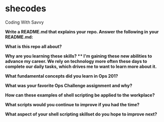# shecodes
Coding With Savvy

<b>Write a README.md that explains your repo. Answer the following in your README.md:<b/>

<b>What is this repo all about?<b/>

<b>Why are you learning these skills?<b/>
** I'm gaining these new abilities to advance my career. We rely on technology more often these days to complete our daily tasks, which drives me to want to learn more about it.

<b>What fundamental concepts did you learn in Ops 201?<b/>

<b>What was your favorite Ops Challenge assignment and why?<b/>

<b>How can these examples of shell scripting be applied to the workplace?<b/>

<b>What scripts would you continue to improve if you had the time?<b/>

<b>What aspect of your shell scripting skillset do you hope to improve next?<b/>
